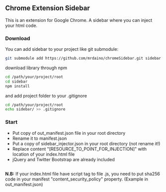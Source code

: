 ## Chrome Extension Sidebar

This is an extension for Google Chrome. A sidebar where you can inject your html code.

### Download

You can add sidebar to your project like git submodule:
```bash
git submodule add https://github.com/mrdaino/chromeSidebar.git sidebar
```
download library through npm
```bash
cd /path/your/project/root
cd sidebar
npm install
```
and add project folder to your .gitignore
```bash
cd /path/your/project/root
echo sidebar/ >> .gitignore
```

### Start

- Put copy of out_manifest.json file in your root directory
- Rename it to manifest.json
- Put a copy of sidebar_injector.json in your root directory (not rename it!)
- Replace content "\[RESOURCE_TO_POINT_FOR_INJECTION\]" with location of your index.html file
- jQuery and Twitter Bootstrap are already included

##

**N.B:** If your index.html file have script tag to file .js, you need to put sha256 code
in your manifest "content_security_policy" property. (Example in out_manifest.json)
